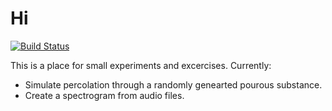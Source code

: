# Hi

[![Build Status](https://travis-ci.org/purzelrakete/hi.png?branch=master)](https://travis-ci.org/purzelrakete/hi)

This is a place for small experiments and excercises. Currently:

- Simulate percolation through a randomly genearted pourous substance.
- Create a spectrogram from audio files.
